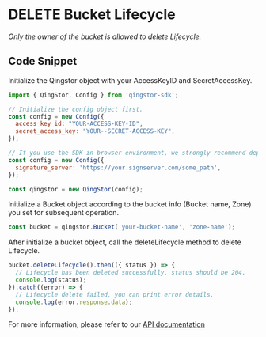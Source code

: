 # DELETE Bucket Lifecycle

*Only the owner of the bucket is allowed to delete Lifecycle.*

## Code Snippet

Initialize the Qingstor object with your AccessKeyID and SecretAccessKey.

```javascript
import { QingStor, Config } from 'qingstor-sdk';

// Initialize the config object first.
const config = new Config({
  access_key_id: "YOUR-ACCESS-KEY-ID",
  secret_access_key: "YOUR--SECRET-ACCESS-KEY",
});

// If you use the SDK in browser environment, we strongly recommend deploying a signature server that is specifically used to sign requests, so the access_key_id and secret_access_key will not exposing to the client. Node environment not support signature server for now.
const config = new Config({
  signature_server: 'https://your.signserver.com/some_path',
});

const qingstor = new QingStor(config);
```

Initialize a Bucket object according to the bucket info (Bucket name, Zone) you set for subsequent operation.

```javascript
const bucket = qingstor.Bucket('your-bucket-name', 'zone-name');
```

After initialize a bucket object, call the deleteLifecycle method to delete Lifecycle.

```javascript
bucket.deleteLifecycle().then(({ status }) => {
  // Lifecycle has been deleted successfully, status should be 204.
  console.log(status);
}).catch((error) => {
  // Lifecycle delete failed, you can print error details.
  console.log(error.response.data);
});
```

For more information, please refer to our [API documentation](https://docsv3.qingcloud.com/storage/object-storage/api/bucket/lifecycle/delete_lifecycle/)
